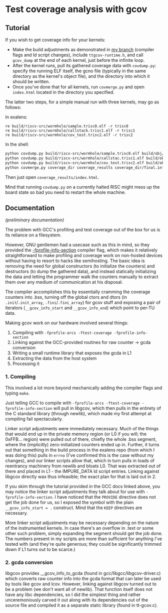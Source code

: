 # Test coverage analysis with gcov

## Tutorial

If you wish to get coverage info for your kernels:
- Make the build adjustments as demonstrated in [my branch](https://github.com/tenstorrent/tt-exalens/compare/iklikovac/coverage) (compiler flags and ld script changes), include `ttgcov-runtime.h`, and call `gcov_dump` at the end of each kernel, just before the infinite loop.
- After the kernel runs, pull its gathered coverage data with `covdump.py`: specify the running ELF itself, the gcno file (typically in the same directory as the kernel's object file), and the directory into which it should be written.
- Once you've done that for all kernels, run `covmerge.py` and open `index.html` located in the directory you specified.
  
The latter two steps, for a simple manual run with three kernels, may go as follows:
  
In exalens:
  
```
re build/riscv-src/wormhole/sample.trisc0.elf -r trisc0
re build/riscv-src/wormhole/callstack.trisc1.elf -r trisc1
re build/riscv-src/wormhole/cov_test.trisc2.elf -r trisc2
```
  
In the shell:
  
```bash
python covdump.py build/riscv-src/wormhole/sample.trisc0.elf build/obj/riscv-src/sample.gcno coverage_dir
python covdump.py build/riscv-src/wormhole/callstac.trisc1.elf build/obj/riscv-src/callstack.gcno coverage_dir
python covdump.py build/riscv-src/wormhole/cov_test.trisc2.elf build/obj/riscv-src/cov_test.gcno coverage_dir
python covmerge.py coverage_dir coverage_results coverage_dir/final.info
```
  
Then just open `coverage_results/index.html`.

Mind that running `covdump.py` on a currently halted RISC might mess up the board state so bad you need to restart the whole machine.

## Documentation

*(preliminary documentation)*

The problem with GCC's profiling and test coverage out of the box for us is its reliance on a filesystem.
  
However, GNU gentlemen had a usecase such as this in mind, so they provided the [-fprofile-info-section](https://gcc.gnu.org/onlinedocs/gcc-15.1.0/gcc/Freestanding-Environments.html) compiler flag, which makes it relatively straightforward to make profiling and coverage work on non-hosted devices without having to resort to hacks like semihosting. The basic idea is removing the need for global constructors (to initialize the counters) and destructors (to dump the gathered data), and instead statically initializing the data and letting the programmer walk the counters manually to extract them over any medium of communication at his disposal.
  
The compiler accomplishes this by essentially cramming the coverage counters into .bss, turning off the global ctors and dtors (in `.init`/`.init_array`, `.fini`/`.fini_array`) for gcov stuff and exposing a pair of iterators (`__gcov_info_start` and `__gcov_info_end`) which point to per-TU data.
  
Making gcov work on our hardware involved several things:
1. Compiling with `-fprofile-arcs -ftest-coverage -fprofile-info-section`
2. Linking against the GCC-provided routines for raw counter -> gcda conversion
3. Writing a small runtime library that exposes the gcda in L1
4. Extracting the data from the host system
5. Processing it
  
### 1. Compiling

This involved a lot more beyond mechanically adding the compiler flags and typing `make`.
  
Just telling GCC to compile with `-fprofile-arcs -ftest-coverage -fprofile-info-section` will pull in libgcov, which then pulls in the entirety of the C standard library (through newlib), which made my first attempt at compiling fail spectacularly.
  
Linker script adjustments were immediately necessary. Much of the things that would end up in the private memory region (or L0 if you will; the 0xFFB... region) were pulled out of there, chiefly the whole .bss segment, where the (implicitly) zero-initialized counters ended up in. Further, it turns out that something in the build process in the exalens repo (from which I was doing this) pulls in `errno` (I've confirmed this is the case without my changes), and our linker scripts allow that, which in turn pulls in loads of reentrancy machinery from newlib and bloats L0. That was extracted out of there and placed in L1 - the IMPURE_DATA ld script entries. Linking against libgcov directly was thus infeasible; the exact plan for that is laid out in 2.
  
If you skim through the tutorial provided in the GCC docs linked above, you may notice the linker script adjustments they talk about for use with `-fprofile-info-section`. I have noticed that the `PROVIDE` directive does not get the job done for us, so I exposed the symbol with the plain `__gcov_info_start = .` construct. Mind that the `KEEP` directives are necessary.
  
More linker script adjustments may be necessary depending on the nature of the instrumented kernels. In case there's an overflow in .text or some other such problem, simply expanding the segment should get the job done. The numbers present in my scripts are more than sufficient for anything I've tested with (and they're quite generous; they could be significantly trimmed down if L1 turns out to be scarce.)

### 2. gcda conversion

libgcov provides __gcov_info_to_gcda (found in gcc/libgcc/libgcov-driver.c) which converts raw counter info into the gcda format that can later be used by tools like gcov and lcov. However, linking against libgcov turned out to be a problem (we don't want all of newlib). That function itself does not have any libc dependencies, so I did the simplest thing and rather unceremoniously carved it out along with its dependencies out of the source file and compiled it as a separate static library (found in tt-gcov.c).